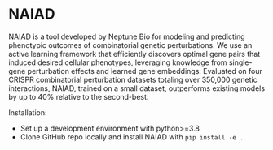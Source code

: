 # NAIAD

NAIAD is a tool developed by Neptune Bio for modeling and predicting phenotypic outcomes of combinatorial genetic perturbations. We use an active learning framework that efficiently discovers optimal gene pairs that induced desired cellular phenotypes, leveraging knowledge from single-gene perturbation effects and learned gene embeddings. Evaluated on four CRISPR combinatorial perturbation datasets totaling over 350,000 genetic interactions, NAIAD, trained on a small dataset, outperforms existing models by up to 40% relative to the second-best.

Installation:
- Set up a development environment with python>=3.8
- Clone GitHub repo locally and install NAIAD with `pip install -e .`